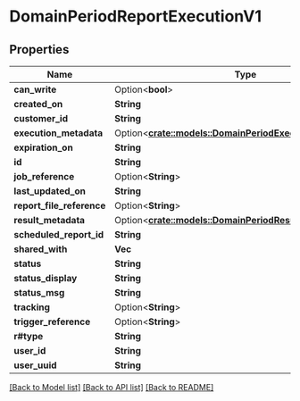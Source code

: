 # DomainPeriodReportExecutionV1

## Properties

Name | Type | Description | Notes
------------ | ------------- | ------------- | -------------
**can_write** | Option<**bool**> |  | [optional]
**created_on** | **String** |  |
**customer_id** | **String** |  |
**execution_metadata** | Option<[**crate::models::DomainPeriodExecutionMetadataV1**](domain.ExecutionMetadataV1.md)> |  | [optional]
**expiration_on** | **String** |  |
**id** | **String** |  |
**job_reference** | Option<**String**> |  | [optional]
**last_updated_on** | **String** |  |
**report_file_reference** | Option<**String**> |  | [optional]
**result_metadata** | Option<[**crate::models::DomainPeriodResultMetadata**](domain.ResultMetadata.md)> |  | [optional]
**scheduled_report_id** | **String** |  |
**shared_with** | **Vec<String>** |  |
**status** | **String** |  |
**status_display** | **String** |  |
**status_msg** | **String** |  |
**tracking** | Option<**String**> |  | [optional]
**trigger_reference** | Option<**String**> |  | [optional]
**r#type** | **String** |  |
**user_id** | **String** |  |
**user_uuid** | **String** |  |

[[Back to Model list]](../README.md#documentation-for-models) [[Back to API list]](../README.md#documentation-for-api-endpoints) [[Back to README]](../README.md)
